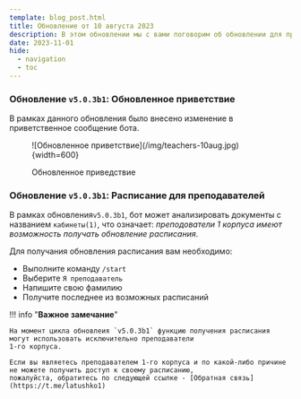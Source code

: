 ```yaml
---
template: blog_post.html
title: Обновление от 10 августа 2023
description: В этом обновлении мы с вами поговорим об обновлении для преподавателей и не только
date: 2023-11-01
hide:
  - navigation
  - toc
---
```

### Обновление `v5.0.3b1`: Обновленное приветствие

В рамках данного обновления было внесено изменение в приветственное сообщение бота.

<figure markdown>
  ![Обновленное приветствие](/img/teachers-10aug.jpg){width=600}
    <p>Обновленное приведствие</p>
</figure> 


### Обновление `v5.0.3b1`: Расписание для преподавателей

В рамках обновления`v5.0.3b1`, бот может анализировать документы с названием `кабинеты(1)`, что означает:
_преподователи 1 корпуса имеют возможность получать обновление расписания_.

Для получания обновления расписания вам необходимо:

* Выполните команду `/start`
* Выберите `Я преподаватель`
* Напишите свою фамилию
* Получите последнее из возможных расписаний


!!! info "**Важное замечание**"

    На момент цикла обновлеия `v5.0.3b1` функцию получения расписания могут использовать исключительно преподаватели 
    1-го корпуса.
    
    Если вы являетесь преподавателем 1-го корпуса и по какой-либо причине не можете получить доступ к своему расписанию, 
    пожалуйста, обратитесь по следующей ссылке - [Обратная связь](https://t.me/latushko1)


